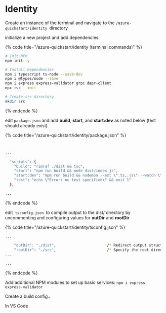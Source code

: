 # Identity

Create an instance of the terminal and  navigate to the `/azure-quickstart/identity `directory&#x20;

initialize a new project and add dependencies

{% code title="/azure-quickstart/identity (terminal commands)" %}
```bash
# Init NPM
npm init -y

# Install Dependencies
npm i typescript ts-node --save-dev
npm i @types/node --save
npm i express express-validator grpc dapr-client
npx tsc --init

# Create src directory
mkdir src
```
{% endcode %}

edit `package.json` and add **build**, **start**, and **start:dev** as noted below (test should already exist)

{% code title="/azure-quickstart/identity/package.json" %}
```bash


...

  "scripts": {
    "build": "rimraf ./dist && tsc",
    "start": "npm run build && node dist/index.js",
    "start:dev": "npm run build && nodemon --ext \".ts,.js\" --watch \"./src\" --exec \"ts-node ./src/index.ts\"",
    "test": "echo \"Error: no test specified\" && exit 1"
  },

...
```
{% endcode %}

edit`  tsconfig.json  `to compile output to the dist/ directory by uncommenting and configuring values for **outDir** and **rootDir**

{% code title="/azure-quickstart/identity/tsconfig.json" %}
```bash
...

    "outDir": "./dist",                       /* Redirect output structure to the directory. */
    "rootDir": "./src",                       /* Specify the root directory of input files. Use to control the output directory structure with --outDir. */
...
  
...
```
{% endcode %}

Add additional NPM modules to set up basic services: `npm i express express-validator`

Create a build config..

In VS Code



